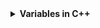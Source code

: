 <details><summary><b>Variables in C++</b></summary>

  - <details><summary><b>Variables</b></summary>

      - **Definition**
     	1. It is a name of storage space which is used to store data
     	2. It's value is changable
     	3. It always contains last value stored to it
     	4. It's always declare with data type

	  - In C++, there are different types of variables (defined with different keywords), for example:

        * `int` - stores integers (whole numbers), without decimals, such as 123 or -123
        * `double` - stores floating point numbers, with decimals, such as 19.99 or -19.99
        * `char` - stores single characters, such as 'a' or 'B'. Char values are surrounded by single quotes
        * `string` - stores text, such as "Hello World". String values are surrounded by double quotes
        * `bool` - stores values with two states: true or false

      - **Varable Declaration**

		```
			int rollno;
			float marks;
			char grade;
	
		```

		Here:
        - rollno is a variable of type int
        - marks is a variable of type float
        - grade is a variable of type char

      - **Variable Initialization**

		```
			int rollno=201
			float marks=85.6
			char grade='A'

		```

		Here:
        - 201 is the value of rollno
        - 85.6 is the value of marks
        - A is the value of grade (Character value is always written in single quotes)

      - **Rules to declare a variable**
     	1. The first letter of a variable should be alphabet or underscore(_)
     	2. The first letter of a variable should not be digit
     	3. After first character it may be combination of alphabets and digits
     	4. Blank space are not allowed in variable name 
     	5. Variable name should not be a keyword 


	 - **To create a variable, specify the type and assign it a value:**

 		`type variableName = value;`
 
 		**Note:** Where `type` is one of C++ types (such as `int`), and `variableName` is the name of the variable (such as x or myName). The equal sign is used to assign values to the variable.
 
 			**Example 1**

			Create a variable called x of type int and assign it the value 15:
			```
			#include <iostream>
			using namespace std;

			int main() {
  				int myNum = 15;
  				cout << myNum;
  				return 0;
			}

			```

	</details>

  - <details><summary><b>Constant in C++</b></summary>

      - **Definition**
        1. An elemnt of program whose value can not be changed at the time of execution of program is called constant
        2. It is also called 'literals'
        3. It may be int, float and char data type

      - **Rules for constructing integer constant**
        1. It must have atleast one digit
        2. It must not have a decimal point
        3. It may be positive (+ve) or negative (-ve)
        4. The range of integer constant is between -32768 to +32767
        5. No comma or blank sppace are allowed in integer constant

      - **Rules for constructing floating constant**
        1. It must have atleast one digit
        2. It must not have a decimal point
        3. It may be positive or negative
        4. No comma or blank sppace are allowed in floating constant


      - **Rules for constructing character constant**
        1. It is a single alphabet, digit, or special symbol
        2. The length of character constant is 1 character
        3. Charcter constant is enclosed within single quotes (Example: char c='A';)


      - **Use of constant in program**
		There are two way of using constants in the C/C++ program 

        - Using const
        - Using #define


    </details>


  - <details><summary><b>Storage Classes in C++</b></summary>

      - **Definition**
		A storage classes in C++ defines the **scope, lifetime, default initial value** and **storage space** of a variable.

		There are four storage classes in C++:
        1. automatic
        2. static
        3. register
        4. external

        - **automatic:storage class**
          1. Automatic variables are declared inside a function in which they havae to used
          2. When the function is called automatic variables are created and destroy when function is exited
          3. Automatic variables can nt be used outside that function in which its declared. It means w can say that it is private member
          4. Automatic variables are also known as local variable
          5. `auto` keyword is usd to declare automatic ttype variable
   
			<br>
       		<div align="center">
   			<img src="../imgs/C%2B%2B/img6.jpg" height="60%" width="60%">
			</div>
			<br>


        - **Example**
        
			```
			#include<iostream>
			using namespace std;
			int main()
			{
				auto int x=5;
				{
					auto int x=3;
					{
						auto x=1;
						cout<<x<<end1;
					}
					cout<<x<<end1;
				}
				cout<<x<<end1;
			}


			/*
			### Output ###
			1
			3
			5
			*/
			```

			Here the value of innermost x is 1, out of this block value is 3 and out of this block is 5.


		- **static:storage class**
          1. Static variables can be used anywhere in the program inside or outside of a function or block
          2. The value of a static variable exits untill the end of program
          3. The satic variable which is declared inside a function is called "internal static variable" and it can not be used outside that function
          4. The static variable which is declared outside a function is called external variable" and it can be used in all the function of that program
   
			<br>
       		<div align="center">
   			<img src="../imgs/C%2B%2B/img7.jpg" height="60%" width="60%">
			</div>
			<br>


        - **Example**
        
			```
			#include<iostream>
			using namespace std;
			void demo()
			{
				static it x=0;
				cout<<x<<end1;
				x++;
			}
			int main()
			{
				Demo(); 	// calling
				Demo();
				Demo();
				Demo();
			}
			


			/*
			### Output ###
			0
			1
			2
			3
			*/
			```

			Here the Demo function is called four times and each time value is incremented by one.


		- **Register:storage class**
          1. registr variables is stored in one of the register of system, instead of memory
          2. Value stored in register can be accessed faster than one that is stored in memory
   
			<br>
       		<div align="center">
   			<img src="../imgs/C%2B%2B/img8.jpg" height="60%" width="60%">
			</div>
			<br>


        - **Example**
        
			```
			#include<iostream>
			using namespace std;
			int main()
			{
				register int x,y=20,z=30;
				x=y+z;
				cout<<"Add="<<x
			}
			


			/*
			### Output ###
			Add=50
			*/
			```

			

		- **external:storage class**
          1. Variable that can be used any where in the program is called external variable
          2. External storage class does not create a variable, but its inform the compiler of its existence
          3. `extern` keyword is used to declare external variable 


			<br>
       		<div align="center">
   			<img src="../imgs/C%2B%2B/img9.jpg" height="60%" width="60%">
			</div>
			<br>


        - **Example**
        
			```
			#include<iostream>
			using namespace std;
			int x=10; 	// extarnal variable
			int main()
			{
				extern int x=5;
				cout<<x;
			}
			


			/*
			### Output ###
			5
			*/
			```


    </details>

</details>
